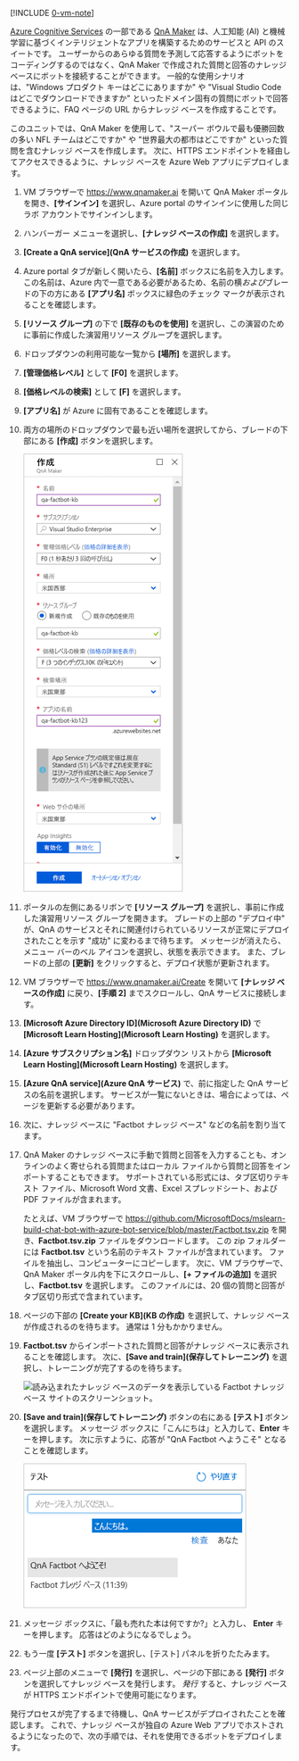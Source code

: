 [!INCLUDE [0-vm-note](0-vm-note.md)]

[Azure Cognitive Services](https://www.microsoft.com/cognitive-services/) の一部である [QnA Maker](https://www.qnamaker.ai/) は、人工知能 (AI) と機械学習に基づくインテリジェントなアプリを構築するためのサービスと API のスイートです。 ユーザーからのあらゆる質問を予測して応答するようにボットをコーディングするのではなく、QnA Maker で作成された質問と回答のナレッジ ベースにボットを接続することができます。 一般的な使用シナリオは、"Windows プロダクト キーはどこにありますか" や "Visual Studio Code はどこでダウンロードできますか" といったドメイン固有の質問にボットで回答できるように、FAQ ページの URL からナレッジ ベースを作成することです。

このユニットでは、QnA Maker を使用して、"スーパー ボウルで最も優勝回数の多い NFL チームはどこですか" や "世界最大の都市はどこですか" といった質問を含むナレッジ ベースを作成します。 次に、HTTPS エンドポイントを経由してアクセスできるように、ナレッジ ベースを Azure Web アプリにデプロイします。

1. VM ブラウザーで https://www.qnamaker.ai を開いて QnA Maker ポータルを開き、**[サインイン]** を選択し、Azure portal のサインインに使用した同じラボ アカウントでサインインします。 

1. ハンバーガー メニューを選択し、**[ナレッジ ベースの作成]** を選択します。 

1. **[Create a QnA service]\(QnA サービスの作成\)** を選択します。

1. Azure portal タブが新しく開いたら、**[名前]** ボックスに名前を入力します。 この名前は、Azure 内で一意である必要があるため、名前の横*および*ブレードの下の方にある **[アプリ名]** ボックスに緑色のチェック マークが表示されることを確認します。

1. **[リソース グループ]** の下で **[既存のものを使用]** を選択し、この演習のために事前に作成した演習用リソース グループを選択します。

1. ドロップダウンの利用可能な一覧から **[場所]** を選択します。 

1. **[管理価格レベル]** として **[F0]** を選択します。 

1. **[価格レベルの検索]** として **[F]** を選択します。 

1. **[アプリ名]** が Azure に固有であることを確認します。

1. 両方の場所のドロップダウンで最も近い場所を選択してから、ブレードの下部にある **[作成]** ボタンを選択します。

    ![説明した構成値が設定された QnA Maker の [作成] ブレードを表示している Azure portal のスクリーンショット。](../media/3-new-qna-maker-service.png)

1. ポータルの左側にあるリボンで **[リソース グループ]** を選択し、事前に作成した演習用リソース グループを開きます。 ブレードの上部の "デプロイ中" が、QnA のサービスとそれに関連付けられているリソースが正常にデプロイされたことを示す "成功" に変わるまで待ちます。 メッセージが消えたら、メニュー バーのベル アイコンを選択し、状態を表示できます。 また、ブレードの上部の **[更新]** をクリックすると、デプロイ状態が更新されます。

1. VM ブラウザーで https://www.qnamaker.ai/Create を開いて **[ナレッジ ベースの作成]** に戻り、**[手順 2]** までスクロールし、QnA サービスに接続します。

1. **[Microsoft Azure Directory ID]\(Microsoft Azure Directory ID\)** で **[Microsoft Learn Hosting]\(Microsoft Learn Hosting\)** を選択します。

1. **[Azure サブスクリプション名]** ドロップダウン リストから **[Microsoft Learn Hosting]\(Microsoft Learn Hosting\)** を選択します。

1. **[Azure QnA service]\(Azure QnA サービス\)** で、前に指定した QnA サービスの名前を選択します。 サービスが一覧にないときは、場合によっては、ページを更新する必要があります。

1. 次に、ナレッジ ベースに "Factbot ナレッジ ベース" などの名前を割り当てます。

1. QnA Maker のナレッジ ベースに手動で質問と回答を入力することも、オンラインのよく寄せられる質問またはローカル ファイルから質問と回答をインポートすることもできます。 サポートされている形式には、タブ区切りテキスト ファイル、Microsoft Word 文書、Excel スプレッドシート、および PDF ファイルが含まれます。

    たとえば、VM ブラウザーで https://github.com/MicrosoftDocs/mslearn-build-chat-bot-with-azure-bot-service/blob/master/Factbot.tsv.zip を開き、**Factbot.tsv.zip** ファイルをダウンロードします。 この zip フォルダーには **Factbot.tsv** という名前のテキスト ファイルが含まれています。 ファイルを抽出し、コンピューターにコピーします。 次に、VM ブラウザーで、QnA Maker ポータル内を下にスクロールし、**[+ ファイルの追加]** を選択し、**Factbot.tsv** を選択します。 このファイルには、20 個の質問と回答がタブ区切り形式で含まれています。

1. ページの下部の **[Create your KB]\(KB の作成\)** を選択して、ナレッジ ベースが作成されるのを待ちます。 通常は 1 分もかかりません。

1. **Factbot.tsv** からインポートされた質問と回答がナレッジ ベースに表示されることを確認します。 次に、**[Save and train]\(保存してトレーニング\)** を選択し、トレーニングが完了するのを待ちます。

    ![読み込まれたナレッジ ベースのデータを表示している Factbot ナレッジ ベース サイトのスクリーンショット。](../media/3-save-and-train.png)

1. **[Save and train]\(保存してトレーニング\)** ボタンの右にある **[テスト]** ボタンを選択します。 メッセージ ボックスに「こんにちは」と入力して、**Enter** キーを押します。 次に示すように、応答が "QnA Factbot へようこそ" となることを確認します。

    ![作成されたチャット ボットとの対話テストのスクリーンショット。](../media/3-test-kb.png)

1. メッセージ ボックスに、「最も売れた本は何ですか?」と入力し、 **Enter** キーを押します。 応答はどのようになるでしょう。

1. もう一度 **[テスト]** ボタンを選択し、[テスト] パネルを折りたたみます。 
1. ページ上部のメニューで **[発行]** を選択し、ページの下部にある **[発行]** ボタンを選択してナレッジ ベースを発行します。 *発行* すると、ナレッジ ベースが HTTPS エンドポイントで使用可能になります。

発行プロセスが完了するまで待機し、QnA サービスがデプロイされたことを確認します。 これで、ナレッジ ベースが独自の Azure Web アプリでホストされるようになったので、次の手順では、それを使用できるボットをデプロイします。
